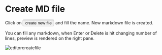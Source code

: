 # Create MD file

Click on <button>create new file</button> and fill the name. New markdown file is created.

You can fill any markdown, when Enter or Delete is hit changing number of lines, preview is rendered on the right pane.

![editorcreatefile](images/editorcreatefile.gif)



 